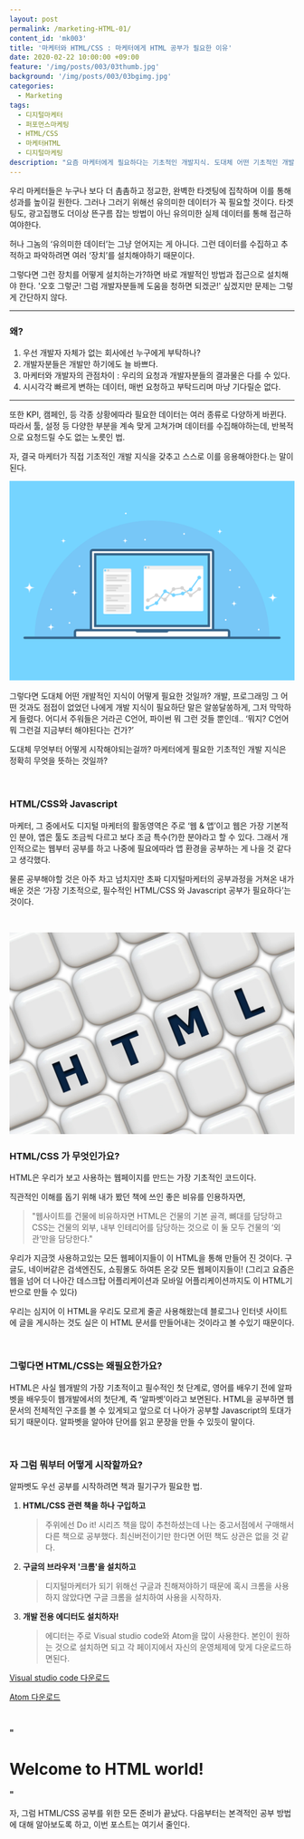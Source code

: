 ```yaml
---
layout: post
permalink: /marketing-HTML-01/
content_id: 'mk003'
title: '마케터와 HTML/CSS : 마케터에게 HTML 공부가 필요한 이유'
date: 2020-02-22 10:00:00 +09:00
feature: '/img/posts/003/03thumb.jpg'
background: '/img/posts/003/03bgimg.jpg'
categories:
  - Marketing
tags:
  - 디지털마케터
  - 퍼포먼스마케팅
  - HTML/CSS
  - 마케터HTML
  - 디지털마케팅
description: "요즘 마케터에게 필요하다는 기초적인 개발지식. 도대체 어떤 기초적인 개발지식이 필요한걸까? : 마케터, HTML/CSS를 합니다."
---
```


우리 마케터들은 누구나 보다 더 촘촘하고 정교한, 완벽한 타겟팅에 집착하며 이를 통해 성과를 높이길 원한다. 그러나 그러기 위해선 유의미한 데이터가 꼭 필요할 것이다. 타겟팅도, 광고집행도 더이상 뜬구름 잡는 방법이 아닌 유의미한 실제 데이터를 통해 접근하여야한다.

 허나 그놈의 ‘유의미한 데이터’는 그냥 얻어지는 게 아니다. 그런 데이터를 수집하고 추적하고 파악하려면 여러 ‘장치’를 설치해야하기 때문이다.

그렇다면 그런 장치를 어떻게 설치하는가?하면 바로 개발적인 방법과 접근으로 설치해야 한다. '오호 그렇군! 그럼 개발자분들께 도움을 청하면 되겠군!' 싶겠지만 문제는 그렇게 간단하지 않다.

<hr>

<h3> 왜?</h3>

1. 우선 개발자 자체가 없는 회사에선 누구에게 부탁하나?
2. 개발자분들은 개발만 하기에도 늘 바쁘다.
3. 마케터와 개발자의 관점차이 : 우리의 요청과 개발자분들의 결과물은 다를 수 있다.
4. 시시각각 빠르게 변하는 데이터, 매번 요청하고 부탁드리며 마냥 기다릴순 없다.

<hr>

또한 KPI, 캠페인, 등 각종 상황에따라 필요한 데이터는 여러 종류로 다양하게 바뀐다. 따라서 툴, 설정 등 다양한 부분을 계속 맞게 고쳐가며 데이터를 수집해야하는데, 반복적으로 요청드릴 수도 없는 노릇인 법.

자, 결국 마케터가 직접 기초적인 개발 지식을 갖추고 스스로 이를 응용해야한다.는 말이 된다.

![개발png](/img/posts/003/01.png)

그렇다면 도대체 어떤 개발적인 지식이 어떻게 필요한 것일까? 개발, 프로그래밍 그 어떤 것과도 점접이 없었던 나에게 개발 지식이 필요하단 말은 알쏭달쏭하게, 그저 막막하게 들렸다. 어디서 주워들은 거라곤 C언어, 파이썬 뭐 그런 것들 뿐인데.. ‘뭐지? C언어 뭐 그런걸 지금부터 해야된다는 건가?’

도대체 무엇부터 어떻게 시작해야되는걸까? 마케터에게 필요한 기초적인 개발 지식은 정확히 무엇을 뜻하는 것일까?

<br>

<h3>HTML/CSS와 Javascript</h3>

마케터, 그 중에서도 디지털 마케터의 활동영역은 주로 ‘웹 & 앱’이고 웹은 가장 기본적인 분야, 앱은 툴도 조금씩 다르고 보다 조금 특수(?)한 분야라고 할 수 있다. 그래서 개인적으로는 웹부터 공부를 하고 나중에 필요에따라 앱 환경을 공부하는 게 나을 것 같다고 생각했다.

물론 공부해야할 것은 아주 차고 넘치지만 초짜 디지털마케터의 공부과정을 거쳐온 내가 배운 것은 ‘가장 기초적으로, 필수적인 HTML/CSS 와 Javascript 공부가 필요하다’는 것이다.

<br>

![html이미지](/img/posts/003/02.jpg)

<h3>HTML/CSS 가 무엇인가요?</h3>

HTML은 우리가 보고 사용하는 웹페이지를 만드는 가장 기초적인 코드이다.

직관적인 이해를 돕기 위해 내가 봤던 책에 쓰인 좋은 비유를 인용하자면,

> "웹사이트를 건물에 비유하자면 HTML은 건물의 기본 골격, 뼈대를 담당하고 CSS는 건물의 외부, 내부 인테리어를 담당하는 것으로 이 둘 모두 건물의 ‘외관’만을 담당한다."

우리가 지금껏 사용하고있는 모든 웹페이지들이 이 HTML을 통해 만들어 진 것이다. 구글도, 네이버같은 검색엔진도, 쇼핑몰도 하여튼 온갖 모든 웹페이지들이! (그리고 요즘은 웹을 넘어 더 나아간 데스크탑 어플리케이션과 모바일 어플리케이션까지도 이 HTML기반으로 만들 수 있다)

 우리는 심지어 이 HTML을 우리도 모르게 줄곧 사용해왔는데 블로그나 인터넷 사이트에 글을 게시하는 것도 실은 이 HTML 문서를 만들어내는 것이라고 볼 수있기 때문이다.

<br>

<h3>그렇다면 HTML/CSS는 왜필요한가요?</h3>


HTML은 사실 웹개발의 가장 기초적이고 필수적인 첫 단계로, 영어를 배우기 전에 알파벳을 배우듯이 웹개발에서의 첫단계, 즉 ‘알파벳’이라고 보면된다. HTML을 공부하면 웹문서의 전체적인 구조를 볼 수 있게되고 앞으로 더 나아가 공부할 Javascript의 토대가 되기 때문이다. 알파벳을 알아야 단어를 읽고 문장을 만들 수 있듯이 말이다.

<br>

<h3>자 그럼 뭐부터 어떻게 시작할까요?</h3>


알파벳도 우선 공부를 시작하려면 책과 필기구가 필요한 법.

1. **HTML/CSS 관련 책을 하나 구입하고**

   > 주위에선 Do it! 시리즈 책을 많이 추천하셨는데 나는 중고서점에서 구매해서 다른 책으로 공부했다. 최신버전이기만 한다면 어떤 책도 상관은 없을 것 같다.

2. **구글의 브라우저 '크롬'을 설치하고**

   >디지털마케터가 되기 위해선 구글과 친해져야하기 때문에 혹시 크롬을 사용하지 않았다면 구글 크롬을 설치하여 사용을 시작하자.

3. **개발 전용 에디터도 설치하자!**

   > 에디터는 주로 Visual studio code와 Atom을 많이 사용한다. 본인이 원하는 것으로 설치하면 되고 각 페이지에서 자신의 운영체제에 맞게 다운로드하면된다.

[Visual studio code 다운로드](https://code.visualstudio.com/download)

[Atom 다운로드](https://atom.io/)

<br>

**"<h1>Welcome to HTML world!</h1>"**

자, 그럼 HTML/CSS 공부를 위한 모든 준비가 끝났다. 다음부터는 본격적인 공부 방법에 대해 알아보도록 하고, 이번 포스트는 여기서 줄인다.

<br>

<br>
